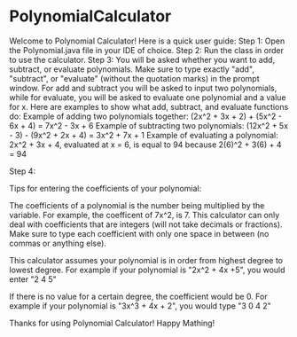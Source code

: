 # PolynomialCalculator

Welcome to Polynomial Calculator! Here is a quick user guide:
Step 1: Open the Polynomial.java file in your IDE of choice.
Step 2: Run the class in order to use the calculator.
Step 3: You will be asked whether you want to add, subtract, or evaluate polynomials. Make sure to type exactly "add", "subtract", or "evaluate" (without the quotation marks) in the prompt window. For add and subtract you will be asked to input two polynomials, while for evaluate, you will be asked to evaluate one polynomial and a value for x.
Here are examples to show what add, subtract, and evaluate functions do:
Example of adding two polynomials together: (2x^2 + 3x + 2) + (5x^2 - 6x + 4) = 7x^2 - 3x + 6
Example of subtracting two polynomials: (12x^2 + 5x - 3) - (9x^2 + 2x + 4) = 3x^2 + 7x + 1
Example of evaluating a polynomial: 2x^2 + 3x + 4, evaluated at x = 6, is equal to 94 because 2(6)^2 + 3(6) + 4 = 94

Step 4: 


Tips for entering the coefficients of your polynomial:

The coefficients of a polynomial is the number being multiplied by the variable. 
For example, the coefficent of 7x^2, is 7.
This calculator can only deal with coefficients that are integers (will not take decimals or fractions).
Make sure to type each coefficient with only one space in between (no commas or anything else).

This calculator assumes your polynomial is in order from highest degree to lowest degree.
For example if your polynomial is "2x^2 + 4x +5",
you would enter "2 4 5"

If there is no value for a certain degree, the coefficient would be 0. 
For example if your polynomial is "3x^3 + 4x + 2",
you would type "3 0 4 2"


Thanks for using Polynomial Calculator! Happy Mathing!

